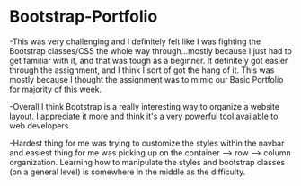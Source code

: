 # Bootstrap-Portfolio

-This was very challenging and I definitely felt like I was fighting the Bootstrap classes/CSS the whole way through...mostly because I just had to get familiar with it, and that was tough as a beginner. It definitely got easier through the assignment, and I think I sort of got the hang of it. This was mostly because I thought the assignment was to mimic our Basic Portfolio for majority of this week.

-Overall I think Bootstrap is a really interesting way to organize a website layout. I appreciate it more and think it's a very powerful tool available to web developers.

-Hardest thing for me was trying to customize the styles within the navbar and easiest thing for me was picking up on the container --> row --> column organization. Learning how to manipulate the styles and bootstrap classes (on a general level) is somewhere in the middle as the difficulty.